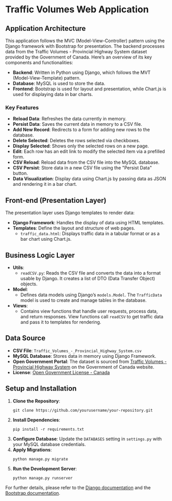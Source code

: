 <h1>Traffic Volumes Web Application</h1>
<h2>Application Architecture</h2>
<p>This application follows the MVC (Model-View-Controller) pattern using the Django framework with Bootstrap for presentation. The backend processes data from the Traffic Volumes - Provincial Highway System dataset provided by the Government of Canada. Here’s an overview of its key components and functionalities:</p>
<ul>
    <li><strong>Backend</strong>: Written in Python using Django, which follows the MVT (Model-View-Template) pattern.</li>
    <li><strong>Database</strong>: MySQL is used to store the data.</li>
    <li><strong>Frontend</strong>: Bootstrap is used for layout and presentation, while Chart.js is used for displaying data in bar charts.</li>
</ul>
<h3>Key Features</h3>
  <ul>
      <li><strong>Reload Data</strong>: Refreshes the data currently in memory.</li>
      <li><strong>Persist Data</strong>: Saves the current data in memory to a CSV file.</li>
      <li><strong>Add New Record</strong>: Redirects to a form for adding new rows to the database.</li>
      <li><strong>Delete Selected</strong>: Deletes the rows selected via checkboxes.</li>
      <li><strong>Display Selected</strong>: Shows only the selected rows on a new page.</li>
      <li><strong>Edit</strong>: Each row has an edit link to modify the selected item via a prefilled form.</li>
      <li><strong>CSV Reload</strong>: Reload data from the CSV file into the MySQL database.</li>
      <li><strong>CSV Persist</strong>: Store data in a new CSV file using the "Persist Data" button.</li>
      <li><strong>Data Visualization</strong>: Display data using Chart.js by passing data as JSON and rendering it in a bar chart.</li>
  </ul>
<h2>Front-end (Presentation Layer)</h2>
<p>The presentation layer uses Django templates to render data:</p>
<ul>
    <li><strong>Django Framework</strong>: Handles the display of data using HTML templates.</li>
    <li><strong>Templates</strong>: Define the layout and structure of web pages.
        <ul>
            <li><code>traffic_data.html</code>: Displays traffic data in a tabular format or as a bar chart using Chart.js.</li>
        </ul>
    </li>
</ul>
<h2>Business Logic Layer</h2>
<ul>
    <li><strong>Utils</strong>:
        <ul>
            <li><code>readCSV.py</code>: Reads the CSV file and converts the data into a format usable by Django. It creates a list of DTO (Data Transfer Object) objects.</li>
        </ul>
    </li>
    <li><strong>Model</strong>:
        <ul>
            <li>Defines data models using Django’s <code>models.Model</code>. The <code>TrafficData</code> model is used to create and manage tables in the database.</li>
        </ul>
    </li>
    <li><strong>Views</strong>:
        <ul>
    <li>Contains view functions that handle user requests, process data, and return responses. View functions call <code>readCSV</code> to get traffic data and pass it to templates for rendering.</li>
        </ul>
            </li>
</ul>
<h2>Data Source</h2>
<ul>
    <li><strong>CSV File</strong>: <code>Traffic_Volumes_-_Provincial_Highway_System.csv</code></li>
    <li><strong>MySQL Database</strong>: Stores data in memory using Django Framework.</li>
    <li><strong>Open Government Portal</strong>: The dataset is sourced from <a href="https://open.canada.ca/data/en/dataset/b5b01346-6a3f-a523-9f52-c61a52791356">Traffic Volumes - Provincial Highway System</a> on the Government of Canada website.</li>
<li><strong>License</strong>: <a href="https://novascotia.ca/opendata/licence.asp">Open Government License - Canada</a></li>
</ul>
<h2>Setup and Installation</h2>
<ol>
    <li><strong>Clone the Repository</strong>:
        <pre><code>git clone https://github.com/yourusername/your-repository.git</code></pre>
    </li>
    <li><strong>Install Dependencies</strong>:
        <pre><code>pip install -r requirements.txt</code></pre>
    </li>
    <li><strong>Configure Database</strong>: Update the <code>DATABASES</code> setting in <code>settings.py</code> with your MySQL database credentials.</li>
    <li><strong>Apply Migrations</strong>:
        <pre><code>python manage.py migrate</code></pre>
    </li>
    <li><strong>Run the Development Server</strong>:
        <pre><code>python manage.py runserver</code></pre>
    </li>
</ol>
<p>For further details, please refer to the <a href="https://docs.djangoproject.com/en/stable/">Django documentation</a> and the <a href="https://getbootstrap.com/docs/5.0/getting-started/introduction/">Bootstrap documentation</a>.</p>
   
      
